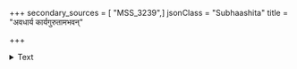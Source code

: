 +++
secondary_sources = [ "MSS_3239",]
jsonClass = "Subhaashita"
title = "अवधार्य कार्यगुरुतामभवन्"

+++

<details><summary>Text</summary>

अवधार्य कार्यगुरुतामभवन् न भयाय सान्द्रतमसंतमसम्।  
सुतनोः स्तनौ च दयितोपगमे तनुरोमराजिपथवेपथवे॥
</details>

